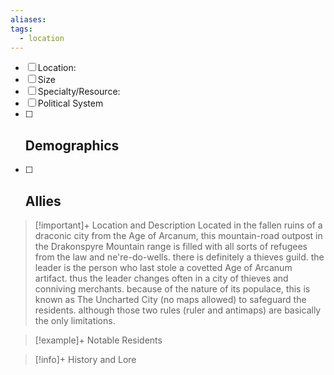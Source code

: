 ```yaml
---
aliases: 
tags:
  - location
---
```

- [ ] Location: 
- [ ] Size
- [ ] Specialty/Resource: 
- [ ] Political System
- [ ] Demographics
	-  
- [ ] Allies
	- 

>[!important]+ Location and Description
>Located in the fallen ruins of a draconic city from the Age of Arcanum, this mountain-road outpost in the Drakonspyre Mountain range is filled with all sorts of refugees from the law and ne're-do-wells. there is definitely a thieves guild. the leader is the person who last stole a covetted Age of Arcanum artifact. thus the leader changes often in a city of thieves and conniving merchants. because of the nature of its populace, this is known as The Uncharted City (no maps allowed) to safeguard the residents. although those two rules (ruler and antimaps) are basically the only limitations.

> [!example]+ Notable Residents

> [!info]+ History and Lore

